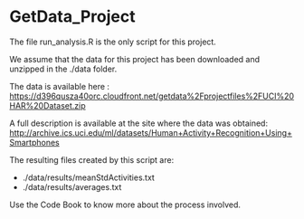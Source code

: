 GetData_Project
===============
The file run_analysis.R is the only script for this project.

We assume that the data for this project has been downloaded and unzipped in the ./data folder.

The data is available here : https://d396qusza40orc.cloudfront.net/getdata%2Fprojectfiles%2FUCI%20HAR%20Dataset.zip 

A full description is available at the site where the data was obtained: 
http://archive.ics.uci.edu/ml/datasets/Human+Activity+Recognition+Using+Smartphones 

The resulting files created by this script are:
- ./data/results/meanStdActivities.txt
- ./data/results/averages.txt

Use the Code Book to know more about the process involved.
